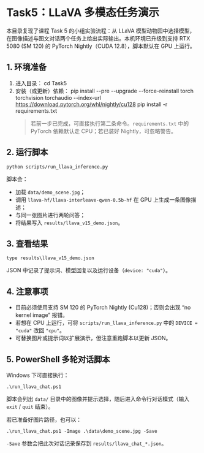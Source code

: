 ﻿# Task5：LLaVA 多模态任务演示

本目录复现了课程 Task 5 的小组实验流程：从 LLaVA 模型动物园中选择模型，在图像描述与图文对话两个任务上给出实际输出。本机环境已升级到支持 RTX 5080 (SM 120) 的 PyTorch Nightly（CUDA 12.8），脚本默认在 GPU 上运行。

## 1. 环境准备

1. 进入目录：
   cd Task5
2. 安装（或更新）依赖：
   pip install --pre --upgrade --force-reinstall torch torchvision torchaudio --index-url https://download.pytorch.org/whl/nightly/cu128
   pip install -r requirements.txt
   > 若前一步已完成，可直接执行第二条命令。`requirements.txt` 中的 PyTorch 依赖默认走 CPU；若已装好 Nightly，可忽略警告。
   >

## 2. 运行脚本

    python scripts/run_llava_inference.py

脚本会：

- 加载 `data/demo_scene.jpg`；
- 调用 `llava-hf/llava-interleave-qwen-0.5b-hf` 在 GPU 上生成一条图像描述；
- 与同一张图片进行两轮问答；
- 将结果写入 `results/llava_v15_demo.json`。

## 3. 查看结果

    type results\llava_v15_demo.json

JSON 中记录了提示词、模型回复以及运行设备（`device: "cuda"`）。

## 4. 注意事项

- 目前必须使用支持 SM 120 的 PyTorch Nightly (Cu128)；否则会出现 “no kernel image” 报错。
- 若想在 CPU 上运行，可将 `scripts/run_llava_inference.py` 中的 `DEVICE = "cuda"` 改回 `"cpu"`。
- 可替换图片或提示词以扩展演示，但注意重跑脚本以更新 JSON。

## 5. PowerShell 多轮对话脚本

Windows 下可直接执行：

    .\run_llava_chat.ps1

脚本会列出 `data/` 目录中的图像并提示选择，随后进入命令行对话模式（输入 `exit` / `quit` 结束）。

若已准备好图片路径，也可以：

    .\run_llava_chat.ps1 -Image .\data\demo_scene.jpg -Save

`-Save` 参数会把此次对话记录保存到 `results/llava_chat_*.json`。
